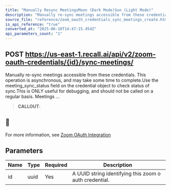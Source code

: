 ```yaml
---
title: "Manually Resync MeetingsMoon (Dark Mode)Sun (Light Mode)"
description: "Manually re-sync meetings accessible from these credentials. This operation is asynchronous, and may take some time to complete.Use the meeting_sync_status field on the credential object to check status of sync.This is ONLY useful for debugging, and should not be called on a regular basis. Meetings ..."
source_file: "reference/zoom_oauth_credentials_sync_meetings_create.html"
is_api_reference: "true"
converted_at: "2025-06-10T14:47:15.454Z"
api_parameters_count: "1"
---
```

## POST https://us-east-1.recall.ai/api/v2/zoom-oauth-credentials/{id}/sync-meetings/

Manually re-sync meetings accessible from these credentials. This operation is asynchronous, and may take some time to complete.Use the meeting_sync_status field on the credential object to check status of sync.This is ONLY useful for debugging, and should not be called on a regular basis. Meetings ...

> **CALLOUT**:

## 📘

For more information, see [Zoom OAuth Integration](/docs/zoom-oauth-integration.md)
## Parameters

| Name | Type | Required | Description |
| --- | --- | --- | --- |
| id | uuid | Yes | A UUID string identifying this zoom o auth credential. |
